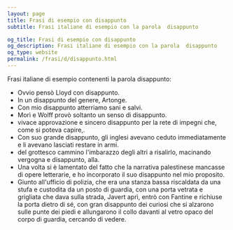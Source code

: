 ```yaml
---
layout: page
title: Frasi di esempio con disappunto 
subtitle: Frasi italiane di esempio con la parola  disappunto

og_title: Frasi di esempio con disappunto 
og_description: Frasi italiane di esempio con la parola  disappunto
og_type: website
permalink: /frasi/d/disappunto.html
---
```


Frasi italiane di esempio contenenti la parola disappunto:


- Ovvio pensò Lloyd con disappunto.
- In un disappunto del genere, Artonge.
- Con mio disappunto atterriamo sani e salvi.
- Morì e Wolff provò soltanto un senso di disappunto.
- vivace approvazione e sincero disappunto per la rete di impegni che, come si poteva capire,.
- Con suo grande disappunto, gli inglesi avevano ceduto immediatamente e li avevano lasciati restare in armi.
- del grottesco cammino l'imbarazzo degli altri a risalirlo, macinando vergogna e disappunto, alla.
- Una volta si è lamentato del fatto che la narrativa palestinese mancasse di opere letterarie, e ho incorporato il suo disappunto nel mio proposito.
- Giunto all'ufficio di polizia, che era una stanza bassa riscaldata da una stufa e custodita da un posto di guardia, con una porta vetrata e grigliata che dava sulla strada, Javert aprì, entrò con Fantine e richiuse la porta dietro di sé, con gran disappunto dei curiosi che si alzarono sulle punte dei piedi e allungarono il collo davanti al vetro opaco del corpo di guardia, cercando di vedere.
